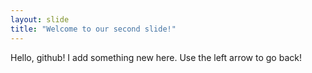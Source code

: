 ```yaml
---
layout: slide
title: "Welcome to our second slide!"
---
```

Hello, github! I add something new here.
Use the left arrow to go back!
